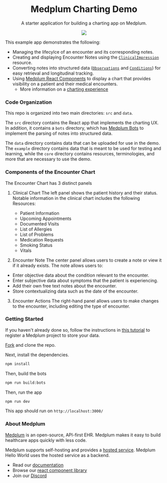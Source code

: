 <h1 align="center">Medplum Charting Demo</h1>
<p align="center">A starter application for building a charting app on Medplum.</p>
<p align="center">
<a href="https://github.com/medplum/medplum-hello-world/blob/main/LICENSE.txt">
    <img src="https://img.shields.io/badge/license-Apache-blue.svg" />
  </a>
</p>

This example app demonstrates the following:

- Managing the lifecylce of an encounter and its corresponding notes.
- Creating and displaying Encounter Notes using the [`ClinicalImpression`](/docs/api/fhir/resources/clinicalimpression) resource.
- Converting notes into structured data ([`Observations`](/docs/api/fhir/resources/observation) and [`Conditions`](/docs/api/fhir/resources/condition)) for easy retrieval and longitudinal tracking.
- Using [Medplum React Components](https://storybook.medplum.com/?path=/docs/medplum-introduction--docs) to display a chart that provides visibility on a patient and their medical encounters.
  - More information on a [charting experience](https://www.medplum.com/docs/charting)

### Code Organization

This repo is organized into two main directories: `src` and `data`.

The `src` directory contains the React app that implements the charting UX. In addition, it contains a `bots` directory, which has [Medplum Bots](/packages/docs/docs/bots/bot-basics.md) to implement the parsing of notes into structured data.

The `data` directory contains data that can be uploaded for use in the demo. The `example` directory contains data that is meant to be used for testing and learning, while the `core` directory contains resources, terminologies, and more that are necessary to use the demo.

### Components of the Encounter Chart

The Encounter Chart has 3 distinct panels

1. Clinical Chart
   The left panel shows the patient history and their status. Notable information in the clinical chart includes the following Resources:

   - Patient Information
   - Upcoming Appointments
   - Documented Visits
   - List of Allergies
   - List of Problems
   - Medication Requests
   - Smoking Status
   - Vitals

2. Encounter Note
   The center panel allows users to create a note or view it if it already exists. The note allows users to:

- Enter objective data about the condition relevant to the encounter.
- Enter subjective data about symptoms that the patient is experiencing.
- Add their own free text notes about the encounter.
- Store contextualizing data such as the date of the encounter.

3. Encounter Actions
   The right-hand panel allows users to make changes to the encounter, including editing the type of encounter.

### Getting Started

If you haven't already done so, follow the instructions in [this tutorial](https://www.medplum.com/docs/tutorials/register) to register a Medplum project to store your data.

[Fork](https://github.com/medplum/medplum-hello-world/fork) and clone the repo.

Next, install the dependencies.

```bash
npm install
```

Then, build the bots

```bash
npm run build:bots
```

Then, run the app

```bash
npm run dev
```

This app should run on `http://localhost:3000/`

### About Medplum

[Medplum](https://www.medplum.com/) is an open-source, API-first EHR. Medplum makes it easy to build healthcare apps quickly with less code.

Medplum supports self-hosting and provides a [hosted service](https://app.medplum.com/). Medplum Hello World uses the hosted service as a backend.

- Read our [documentation](https://www.medplum.com/docs)
- Browse our [react component library](https://storybook.medplum.com/)
- Join our [Discord](https://discord.gg/medplum)
